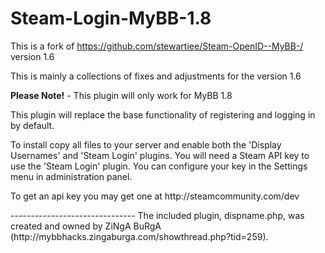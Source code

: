 Steam-Login-MyBB-1.8
===================
This is a fork of https://github.com/stewartiee/Steam-OpenID--MyBB-/ version 1.6

This is mainly a collections of fixes and adjustments for the version 1.6

**Please Note!** - This plugin will only work for MyBB 1.8

This plugin will replace the base functionality of registering and logging in by default.

To install copy all files to your server and enable both the 'Display Usernames' and 'Steam Login' plugins.
You will need a Steam API key to use the 'Steam Login' plugin. You can configure your key in the Settings menu in administration panel.


<p>To get an api key you may get one at http://steamcommunity.com/dev</p>
-------------------------------
The included plugin, dispname.php, was created and owned by ZiNgA BuRgA (http://mybbhacks.zingaburga.com/showthread.php?tid=259).
